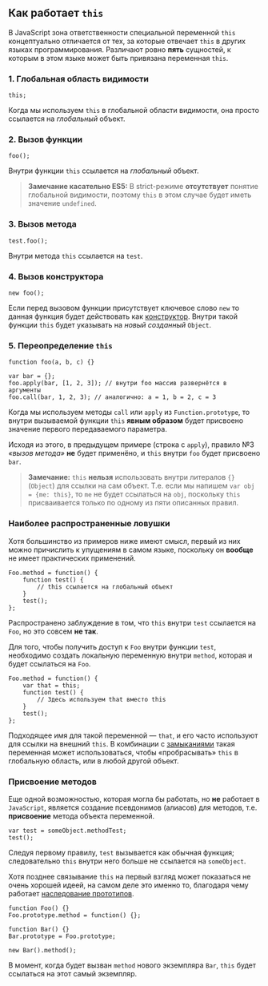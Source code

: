 ## Как работает `this`

В JavaScript зона ответственности специальной переменной `this` концептуально отличается от тех, за которые отвечает `this` в других языках программирования. Различают ровно **пять** сущностей, к которым в этом языке может быть привязана переменная `this`.

### 1. Глобальная область видимости

    this;

Когда мы используем `this` в глобальной области видимости, она просто ссылается на *глобальный* объект.

### 2. Вызов функции

    foo();

Внутри функции `this` ссылается на *глобальный* объект.

> **Замечание касательно ES5:** В strict-режиме **отсутствует** понятие глобальной видимости, поэтому `this` в этом случае будет иметь значение `undefined`.

### 3. Вызов метода

    test.foo();

Внутри метода `this` ссылается на `test`.

### 4. Вызов конструктора

    new foo();

Если перед вызовом функции присутствует ключевое слово `new` то данная функция будет действовать как [конструктор](#function.constructors). Внутри такой функции `this` будет указывать на *новый созданный* `Object`.

### 5. Переопределение `this`

    function foo(a, b, c) {}

    var bar = {};
    foo.apply(bar, [1, 2, 3]); // внутри foo массив развернётся в аргументы
    foo.call(bar, 1, 2, 3); // аналогично: a = 1, b = 2, c = 3

Когда мы используем методы `call` или `apply` из `Function.prototype`, то внутри вызываемой функции `this` **явным образом** будет присвоено значение первого передаваемого параметра.

Исходя из этого, в предыдущем примере (строка с `apply`), правило №3 *«вызов метода»* **не** будет применёно, и `this` внутри `foo` будет присвоено `bar`.

> **Замечание:** `this` **нельзя** использовать внутри литералов `{}` (`Object`) для ссылки на сам объект. Т.е. если мы напишем `var obj = {me: this}`, то `me` не будет ссылаться на `obj`, поскольку `this` присваивается только по одному из пяти описанных правил.

### Наиболее распространенные ловушки

Хотя большинство из примеров ниже имеют смысл, первый из них можно причислить к упущениям в самом языке, поскольку он **вообще** не имеет практических применений.

    Foo.method = function() {
        function test() {
            // this ссылается на глобальный объект
        }
        test();
    };

Распространено заблуждение в том, что `this` внутри `test` ссылается на `Foo`, но это совсем **не так**.

Для того, чтобы получить доступ к `Foo` внутри функции `test`, необходимо создать локальную переменную внутри `method`, которая и будет ссылаться на `Foo`.

    Foo.method = function() {
        var that = this;
        function test() {
            // Здесь используем that вместо this
        }
        test();
    };

Подходящее имя для такой переменной — `that`, и его часто используют для ссылки на внешний `this`. В комбинации с [замыканиями](#function.closures) такая переменная может использоваться, чтобы «пробрасывать» `this` в глобальную область, или в любой другой объект.

### Присвоение методов

Еще одной возможностью, которая могла бы работать, но **не** работает в `JavaScript`, является создание псевдонимов (алиасов) для методов, т.е. **присвоение** метода объекта переменной.

    var test = someObject.methodTest;
    test();

Следуя первому правилу, `test` вызывается как обычная функция; следовательно `this` внутри него больше не ссылается на `someObject`.

Хотя позднее связывание `this` на первый взгляд может показаться не очень хорошей идеей, на самом деле это именно то, благодаря чему работает [наследование прототипов](#object.prototype).

    function Foo() {}
    Foo.prototype.method = function() {};

    function Bar() {}
    Bar.prototype = Foo.prototype;

    new Bar().method();

В момент, когда будет вызван `method` нового экземпляра `Bar`, `this` будет ссылаться на этот самый экземпляр.


